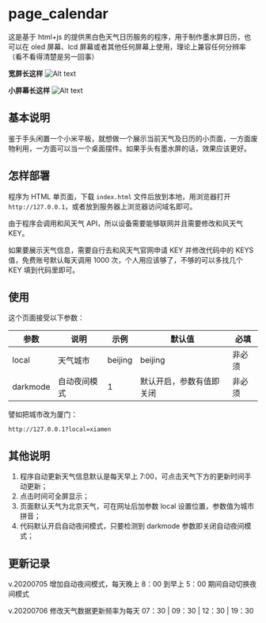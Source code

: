 # page_calendar

这是基于 html+js 的提供黑白色天气日历服务的程序，用于制作墨水屏日历，也可以在 oled 屏幕、lcd 屏幕或者其他任何屏幕上使用，理论上兼容任何分辨率（看不看得清楚是另一回事）

**宽屏长这样**
![Alt text](https://tool.error.work/imgur/7o1aOdj.png "optional title")

**小屏幕长这样**
![Alt text](https://tool.error.work/imgur/Pbizf21.png "optional title")

## 基本说明

鉴于手头闲置一个小米平板，就想做一个展示当前天气及日历的小页面，一方面废物利用，一方面可以当一个桌面摆件。如果手头有墨水屏的话，效果应该更好。

## 怎样部署

程序为 HTML 单页面，下载 `index.html` 文件后放到本地，用浏览器打开 `http://127.0.0.1`，或者放到服务器上浏览器访问域名即可。

由于程序会调用和风天气 API，所以设备需要能够联网并且需要修改和风天气 KEY。

如果要展示天气信息，需要自行去和风天气官网申请 KEY 并修改代码中的 KEYS 值，免费账号默认每天调用 1000 次，个人用应该够了，不够的可以多找几个 KEY 填到代码里即可。

## 使用

这个页面接受以下参数：

|参数|说明|示例|默认值|必填|
|---|---|---|---|---|
|local|天气城市|beijing|beijing|非必须|
|darkmode|自动夜间模式|1|默认开启，参数有值即关闭|非必须|

譬如把城市改为厦门：

`http://127.0.0.1?local=xiamen`

## 其他说明
1. 程序自动更新天气信息默认是每天早上 7:00，可点击天气下方的更新时间手动更新；
2. 点击时间可全屏显示；
3. 页面默认天气为北京天气，可在网址后加参数 local 设置位置，参数值为城市拼音；
4. 代码默认开启自动夜间模式，只要检测到 darkmode 参数即关闭自动夜间模式；

## 更新记录

v.20200705  增加自动夜间模式，每天晚上 8：00 到早上 5：00 期间自动切换夜间模式

v.20200706  修改天气数据更新频率为每天 07：30 | 09：30 | 12：30 | 19：30
